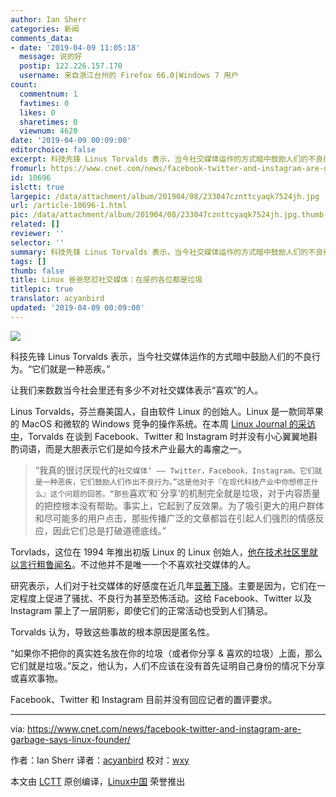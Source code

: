 ```yaml
---
author: Ian Sherr
categories: 新闻
comments_data:
- date: '2019-04-09 11:05:18'
  message: 说的好
  postip: 122.226.157.170
  username: 来自浙江台州的 Firefox 66.0|Windows 7 用户
count:
  commentnum: 1
  favtimes: 0
  likes: 0
  sharetimes: 0
  viewnum: 4620
date: '2019-04-09 00:09:00'
editorchoice: false
excerpt: 科技先锋 Linus Torvalds 表示，当今社交媒体运作的方式暗中鼓励人们的不良行为。“它们就是一种恶疾。”
fromurl: https://www.cnet.com/news/facebook-twitter-and-instagram-are-garbage-says-linux-founder/
id: 10696
islctt: true
largepic: /data/attachment/album/201904/08/233047cznttcyaqk7524jh.jpg
url: /article-10696-1.html
pic: /data/attachment/album/201904/08/233047cznttcyaqk7524jh.jpg.thumb.jpg
related: []
reviewer: ''
selector: ''
summary: 科技先锋 Linus Torvalds 表示，当今社交媒体运作的方式暗中鼓励人们的不良行为。“它们就是一种恶疾。”
tags: []
thumb: false
title: Linux 爸爸怒怼社交媒体：在座的各位都是垃圾
titlepic: true
translator: acyanbird
updated: '2019-04-09 00:09:00'
---
```


![](/data/attachment/album/201904/08/233047cznttcyaqk7524jh.jpg)


科技先锋 Linus Torvalds 表示，当今社交媒体运作的方式暗中鼓励人们的不良行为。“它们就是一种恶疾。”


让我们来数数当今社会里还有多少不对社交媒体表示“喜欢”的人。


Linus Torvalds，芬兰裔美国人，自由软件 Linux 的创始人。Linux 是一款同苹果的 MacOS 和微软的 Windows 竞争的操作系统。在本周 [Linux Journal 的采访中](https://www.linuxjournal.com/content/25-years-later-interview-linus-torvalds)，Torvalds 在谈到 Facebook、Twitter 和 Instagram 时并没有小心翼翼地斟酌词语，而是大胆表示它们是如今技术产业最大的毒瘤之一。



> 
> “我真的很讨厌现代的`社交媒体‘ —— Twitter，Facebook，Instagram。它们就是一种恶疾，它们鼓励人们作出不良行为。”这是他对于『在现代科技产业中你想修正什么』这个问题的回答。“那些`喜欢’和`分享‘的机制完全就是垃圾，对于内容质量的把控根本没有帮助。事实上，它起到了反效果。为了吸引更大的用户群体和尽可能多的用户点击，那些传播广泛的文章都旨在引起人们强烈的情感反应，因此它们总是打破道德底线。”
> 
> 
> 


Torvlads，这位在 1994 年推出初版 Linux 的 Linux 创始人，[他在技术社区里就以言行粗鲁闻名](https://www.wired.com/2013/07/linus-torvalds-right-to-offend/)。不过他并不是唯一一个不喜欢社交媒体的人。


研究表示，人们对于社交媒体的好感度在近几年[显著下降](https://www.cnet.com/news/facebook-twitter-and-google-have-a-lot-to-prove-to-congress/)。主要是因为，它们在一定程度上促进了骚扰、不良行为甚至恐怖活动。这给 Facebook、Twitter 以及 Instagram 蒙上了一层阴影，即使它们的正常活动也受到人们猜忌。


Torvalds 认为，导致这些事故的根本原因是匿名性。


“如果你不把你的真实姓名放在你的垃圾（或者你分享 & 喜欢的垃圾）上面，那么它们就是垃圾。”反之，他认为，人们不应该在没有首先证明自己身份的情况下分享或喜欢事物。


Facebook、Twitter 和 Instagram 目前并没有回应记者的置评要求。




---


via: <https://www.cnet.com/news/facebook-twitter-and-instagram-are-garbage-says-linux-founder/> 


作者：Ian Sherr 译者：[acyanbird](https://github.com/acyanbird) 校对：[wxy](https://github.com/wxy)


本文由 [LCTT](https://github.com/LCTT/TranslateProject) 原创编译，[Linux中国](https://linux.cn/) 荣誉推出
